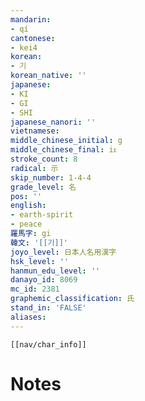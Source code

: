 ```yaml
---
mandarin:
- qí
cantonese:
- kei4
korean:
- 기
korean_native: ''
japanese:
- KI
- GI
- SHI
japanese_nanori: ''
vietnamese:
middle_chinese_initial: g
middle_chinese_final: iᴇ
stroke_count: 8
radical: 示
skip_number: 1-4-4
grade_level: 名
pos: ''
english:
- earth-spirit
- peace
羅馬字: gi
韓文: '[[기]]'
joyo_level: 日本人名用漢字
hsk_level: ''
hanmun_edu_level: ''
danayo_id: 8069
mc_id: 2381
graphemic_classification: 氏
stand_in: 'FALSE'
aliases:
---
```

```meta-bind-embed
[[nav/char_info]]
```

# Notes
